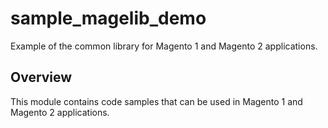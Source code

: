 # sample_magelib_demo

Example of the common library for Magento 1 and Magento 2 applications.

## Overview
 
This module contains code samples that can be used in Magento 1 and Magento 2 applications.




    